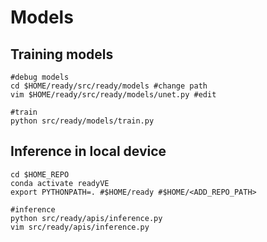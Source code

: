 # Models


## Training models
```
#debug models
cd $HOME/ready/src/ready/models #change path
vim $HOME/ready/src/ready/models/unet.py #edit

#train
python src/ready/models/train.py

```


## Inference in local device
```
cd $HOME_REPO
conda activate readyVE
export PYTHONPATH=. #$HOME/ready #$HOME/<ADD_REPO_PATH>

#inference
python src/ready/apis/inference.py
vim src/ready/apis/inference.py
```

